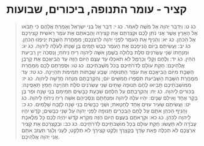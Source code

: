 # קציר - עומר התנופה, ביכורים, שבועות

> כג ט: וַיְדַבֵּר יְהוָה אֶל מֹשֶׁה לֵּאמֹר.
> כג י: דַּבֵּר אֶל בְּנֵי יִשְׂרָאֵל וְאָמַרְתָּ אֲלֵהֶם כִּי תָבֹאוּ אֶל הָאָרֶץ אֲשֶׁר אֲנִי נֹתֵן לָכֶם וּקְצַרְתֶּם אֶת קְצִירָהּ וַהֲבֵאתֶם אֶת עֹמֶר רֵאשִׁית קְצִירְכֶם אֶל הַכֹּהֵן.
> כג יא: וְהֵנִיף אֶת הָעֹמֶר לִפְנֵי יְהוָה לִרְצֹנְכֶם; מִמָּחֳרַת הַשַּׁבָּת יְנִיפֶנּוּ הַכֹּהֵן.
> כג יב: וַעֲשִׂיתֶם בְּיוֹם הֲנִיפְכֶם אֶת הָעֹמֶר כֶּבֶשׂ תָּמִים בֶּן שְׁנָתוֹ לְעֹלָה לַיהוָה.
> כג יג: וּמִנְחָתוֹ שְׁנֵי עֶשְׂרֹנִים סֹלֶת בְּלוּלָה בַשֶּׁמֶן אִשֶּׁה לַיהוָה רֵיחַ נִיחֹחַ; וְנִסְכֹּה יַיִן רְבִיעִת הַהִין.
> כג יד: וְלֶחֶם וְקָלִי וְכַרְמֶל לֹא תֹאכְלוּ עַד עֶצֶם הַיּוֹם הַזֶּה עַד הֲבִיאֲכֶם אֶת קָרְבַּן אֱלֹהֵיכֶם:  חֻקַּת עוֹלָם לְדֹרֹתֵיכֶם בְּכֹל מֹשְׁבֹתֵיכֶם.
> כג טו: וּסְפַרְתֶּם לָכֶם מִמָּחֳרַת הַשַּׁבָּת מִיּוֹם הֲבִיאֲכֶם אֶת עֹמֶר הַתְּנוּפָה:  שֶׁבַע שַׁבָּתוֹת תְּמִימֹת תִּהְיֶינָה.
> כג טז: עַד מִמָּחֳרַת הַשַּׁבָּת הַשְּׁבִיעִת תִּסְפְּרוּ חֲמִשִּׁים יוֹם; וְהִקְרַבְתֶּם מִנְחָה חֲדָשָׁה לַיהוָה.
> כג יז: מִמּוֹשְׁבֹתֵיכֶם תָּבִיאּוּ לֶחֶם תְּנוּפָה שְׁתַּיִם שְׁנֵי עֶשְׂרֹנִים סֹלֶת תִּהְיֶינָה חָמֵץ תֵּאָפֶינָה:  בִּכּוּרִים לַיהוָה.
> כג יח: וְהִקְרַבְתֶּם עַל הַלֶּחֶם שִׁבְעַת כְּבָשִׂים תְּמִימִם בְּנֵי שָׁנָה וּפַר בֶּן בָּקָר אֶחָד וְאֵילִם שְׁנָיִם:  יִהְיוּ עֹלָה לַיהוָה וּמִנְחָתָם וְנִסְכֵּיהֶם אִשֵּׁה רֵיחַ נִיחֹחַ לַיהוָה.
> כג יט: וַעֲשִׂיתֶם שְׂעִיר עִזִּים אֶחָד לְחַטָּאת; וּשְׁנֵי כְבָשִׂים בְּנֵי שָׁנָה לְזֶבַח שְׁלָמִים.
> כג כ: וְהֵנִיף הַכֹּהֵן אֹתָם עַל לֶחֶם הַבִּכֻּרִים תְּנוּפָה לִפְנֵי יְהוָה עַל שְׁנֵי כְּבָשִׂים; קֹדֶשׁ יִהְיוּ לַיהוָה לַכֹּהֵן.
> כג כא: וּקְרָאתֶם בְּעֶצֶם הַיּוֹם הַזֶּה מִקְרָא קֹדֶשׁ יִהְיֶה לָכֶם כָּל מְלֶאכֶת עֲבֹדָה לֹא תַעֲשׂוּ:  חֻקַּת עוֹלָם בְּכָל מוֹשְׁבֹתֵיכֶם לְדֹרֹתֵיכֶם.
> כג כב: וּבְקֻצְרְכֶם אֶת קְצִיר אַרְצְכֶם לֹא תְכַלֶּה פְּאַת שָׂדְךָ בְּקֻצְרֶךָ וְלֶקֶט קְצִירְךָ לֹא תְלַקֵּט; לֶעָנִי וְלַגֵּר תַּעֲזֹב אֹתָם אֲנִי יְהוָה אֱלֹהֵיכֶם. 
 

